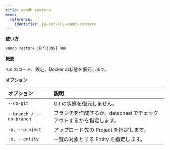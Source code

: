 ```yaml
---
title: wandb restore
menu:
  reference:
    identifier: ja-ref-cli-wandb-restore
---
```


**使い方**

`wandb restore [OPTIONS] RUN`

**概要**

run のコード、設定、Docker の状態を復元します。


**オプション**

| **オプション** | **説明** |
| :--- | :--- |
| `--no-git` | Git の状態を復元しません。 |
| `--branch / --no-branch` | ブランチを作成するか、detached でチェックアウトするかを指定します。 |
| `-p, --project` | アップロード先の Project を指定します。 |
| `-e, --entity` | 一覧の対象とする Entity を指定します。 |